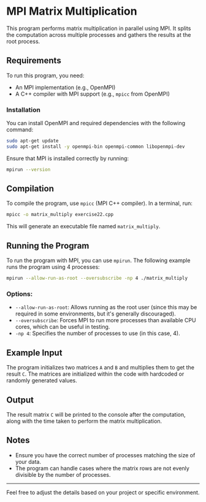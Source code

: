 

# MPI Matrix Multiplication

This program performs matrix multiplication in parallel using MPI. It splits the computation across multiple processes and gathers the results at the root process.

## Requirements

To run this program, you need:
- An MPI implementation (e.g., OpenMPI)
- A C++ compiler with MPI support (e.g., `mpicc` from OpenMPI)

### Installation

You can install OpenMPI and required dependencies with the following command:

```bash
sudo apt-get update
sudo apt-get install -y openmpi-bin openmpi-common libopenmpi-dev
```

Ensure that MPI is installed correctly by running:

```bash
mpirun --version
```

## Compilation

To compile the program, use `mpicc` (MPI C++ compiler). In a terminal, run:

```bash
mpicc -o matrix_multiply exercise22.cpp
```

This will generate an executable file named `matrix_multiply`.

## Running the Program

To run the program with MPI, you can use `mpirun`. The following example runs the program using 4 processes:

```bash
mpirun --allow-run-as-root --oversubscribe -np 4 ./matrix_multiply
```

### Options:

- `--allow-run-as-root`: Allows running as the root user (since this may be required in some environments, but it's generally discouraged).
- `--oversubscribe`: Forces MPI to run more processes than available CPU cores, which can be useful in testing.
- `-np 4`: Specifies the number of processes to use (in this case, 4).

## Example Input

The program initializes two matrices `A` and `B` and multiplies them to get the result `C`. The matrices are initialized within the code with hardcoded or randomly generated values.

## Output

The result matrix `C` will be printed to the console after the computation, along with the time taken to perform the matrix multiplication.

## Notes

- Ensure you have the correct number of processes matching the size of your data.
- The program can handle cases where the matrix rows are not evenly divisible by the number of processes.

---

Feel free to adjust the details based on your project or specific environment.

